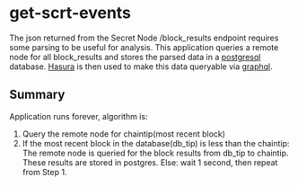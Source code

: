 # get-scrt-events

The json returned from the Secret Node /block_results endpoint requires some parsing to be useful for analysis. This application queries a remote node for all block_results and stores the parsed data in a [postgresql](https://www.postgresql.org/) database. [Hasura](https://hasura.io/docs/) is then used to make this data queryable via [graphql](https://graphql.org/learn/). 

## Summary

Application runs forever, algorithm is:
1. Query the remote node for chaintip(most recent block)
2. If the most recent block in the database(db_tip) is less than the chaintip: The remote node is queried for the block results from db_tip to chaintip. These results are stored in postgres. Else: wait 1 second, then repeat from Step 1.

